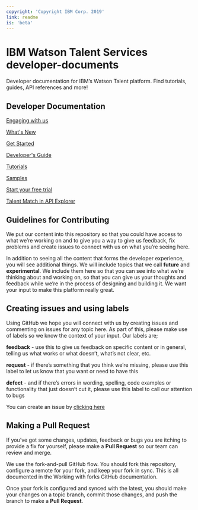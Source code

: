 ```yaml
---
copyright: 'Copyright IBM Corp. 2019'
link: readme
is: 'beta'
---
```


# IBM Watson Talent Services developer-documents

Developer documentation for IBM’s Watson Talent platform. Find tutorials, guides, API references and more!

## Developer Documentation

[Engaging with us](https://github.com/watson-talent-services/developer-documents/blob/master/get-started/engaging-with-us.md)

[What's New](https://github.com/watson-talent-services/developer-documents/blob/master/get-started/whats-new.md)

[Get Started](https://github.com/watson-talent-services/developer-documents/tree/master/get-started/get-started.md)

[Developer's Guide](https://github.com/watson-talent-services/developer-documents/tree/master/developer-guide)

[Tutorials](https://github.com/watson-talent-services/developer-documents/tree/master/tutorials)

[Samples](https://github.com/watson-talent-services/developer-documents/tree/master/samples)

[Start your free trial](https://www.ibm.com/us-en/marketplace/watson-talent-match/details)

[Talent Match in API Explorer](https://developer.ibm.com/api/view/watsontalent-prod:watson-talent-match:title-Watson_Talent_Match)

## Guidelines for Contributing

We put our content into this repository so that you could have access to what we’re working on and to give you a way to give us feedback, fix problems and create issues to connect with us on what you’re seeing here.

In addition to seeing all the content that forms the developer experience, you will see additional things. We will include topics that we call **future** and **experimental**. We include them here so that you can see into what we’re thinking about and working on, so that you can give us your thoughts and feedback while we’re in the process of designing and building it. We want your input to make this platform really great.

## Creating issues and using labels

Using GitHub we hope you will connect with us by creating issues and commenting on issues for any topic here. As part of this, please make use of labels so we know the context of your input. Our labels are;

**feedback** - use this to give us feedback on specific content or in general, telling us what works or what doesn’t, what’s not clear, etc.

**request** - if there’s something that you think we’re missing, please use this label to let us know that you want or need to have this

**defect** - and if there’s errors in wording, spelling, code examples or functionality that just doesn’t cut it, please use this label to call our attention to bugs

You can create an issue by [clicking here](https://github.com/watson-talent-services/developer-documents/issues)

## Making a Pull Request

If you’ve got some changes, updates, feedback or bugs you are itching to provide a fix for yourself, please make a **Pull Request** so our team can review and merge.

We use the fork-and-pull GitHub flow. You should fork this repository, configure a remote for your fork, and keep your fork in sync. This is all documented in the Working with forks GitHub documentation.

Once your fork is configured and synced with the latest, you should make your changes on a topic branch, commit those changes, and push the branch to make a **Pull Request**.

